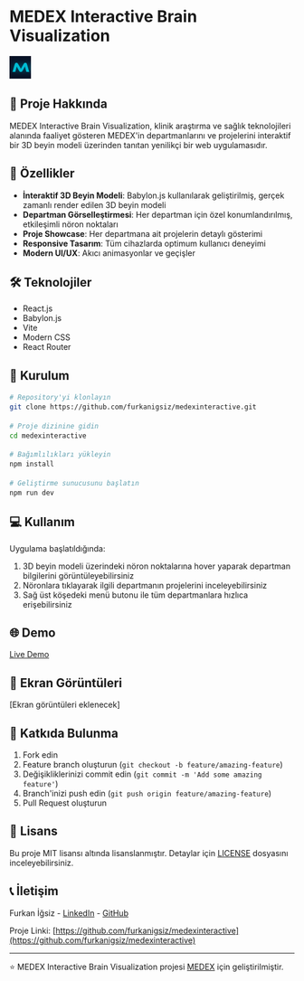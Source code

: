 # MEDEX Interactive Brain Visualization

![Medex Interactive Logo](public/images/favicon.png)

## 🧠 Proje Hakkında

MEDEX Interactive Brain Visualization, klinik araştırma ve sağlık teknolojileri alanında faaliyet gösteren MEDEX'in departmanlarını ve projelerini interaktif bir 3D beyin modeli üzerinden tanıtan yenilikçi bir web uygulamasıdır.

## 🚀 Özellikler

- **İnteraktif 3D Beyin Modeli**: Babylon.js kullanılarak geliştirilmiş, gerçek zamanlı render edilen 3D beyin modeli
- **Departman Görselleştirmesi**: Her departman için özel konumlandırılmış, etkileşimli nöron noktaları
- **Proje Showcase**: Her departmana ait projelerin detaylı gösterimi
- **Responsive Tasarım**: Tüm cihazlarda optimum kullanıcı deneyimi
- **Modern UI/UX**: Akıcı animasyonlar ve geçişler

## 🛠 Teknolojiler

- React.js
- Babylon.js
- Vite
- Modern CSS
- React Router

## 🔧 Kurulum

```bash
# Repository'yi klonlayın
git clone https://github.com/furkanigsiz/medexinteractive.git

# Proje dizinine gidin
cd medexinteractive

# Bağımlılıkları yükleyin
npm install

# Geliştirme sunucusunu başlatın
npm run dev
```

## 💻 Kullanım

Uygulama başlatıldığında:
1. 3D beyin modeli üzerindeki nöron noktalarına hover yaparak departman bilgilerini görüntüleyebilirsiniz
2. Nöronlara tıklayarak ilgili departmanın projelerini inceleyebilirsiniz
3. Sağ üst köşedeki menü butonu ile tüm departmanlara hızlıca erişebilirsiniz

## 🌐 Demo

[Live Demo](https://medexinteractive.netlify.app)

## 📱 Ekran Görüntüleri

[Ekran görüntüleri eklenecek]

## 🤝 Katkıda Bulunma

1. Fork edin
2. Feature branch oluşturun (`git checkout -b feature/amazing-feature`)
3. Değişikliklerinizi commit edin (`git commit -m 'Add some amazing feature'`)
4. Branch'inizi push edin (`git push origin feature/amazing-feature`)
5. Pull Request oluşturun

## 📄 Lisans

Bu proje MIT lisansı altında lisanslanmıştır. Detaylar için [LICENSE](LICENSE) dosyasını inceleyebilirsiniz.

## 📞 İletişim

Furkan İğsiz - [LinkedIn](https://linkedin.com/in/furkanigsiz) - [GitHub](https://github.com/furkanigsiz)

Proje Linki: [https://github.com/furkanigsiz/medexinteractive](https://github.com/furkanigsiz/medexinteractive)

---
⭐️ MEDEX Interactive Brain Visualization projesi [MEDEX](https://medex.com.tr) için geliştirilmiştir.
